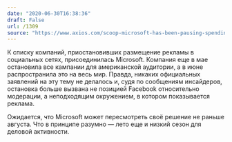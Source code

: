 ```yaml
---
date: "2020-06-30T16:38:36"
draft: False
url: /1309
source: "https://www.axios.com/scoop-microsoft-has-been-pausing-spending-on-facebook-instagram-9fca2ee3-acd3-4b78-90c2-ed96846394e3.html"
---
```


К списку компаний, приостановивших размещение рекламы в социальных сетях, присоединилась Microsoft. Компания еще в мае остановила все кампании для американской аудитории, а в июне распространила это на весь мир. Правда, никаких официальных заявлений на эту тему не делалось и, судя по сообщениям инсайдеров, остановка больше вызвана не позицией Facebook относительно модерации, а неподходящим окружением, в котором показывается реклама.

Ожидается, что Microsoft может пересмотреть своё решение не раньше августа. Что в принципе разумно — лето еще и низкий сезон для деловой активности.
